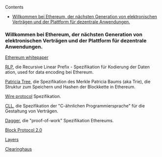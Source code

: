 <!-- START doctoc generated TOC please keep comment here to allow auto update -->
<!-- DON'T EDIT THIS SECTION, INSTEAD RE-RUN doctoc TO UPDATE -->
Contents

- [Willkommen bei Ethereum, der nächsten Generation von elektronischen Verträgen und der Plattform für dezentrale Anwendungen.](#willkommen-bei-ethereum-der-n%C3%A4chsten-generation-von-elektronischen-vertr%C3%A4gen-und-der-plattform-f%C3%BCr-dezentrale-anwendungen)

<!-- END doctoc generated TOC please keep comment here to allow auto update -->

### Willkommen bei Ethereum, der nächsten Generation von elektronischen Verträgen und der Plattform für dezentrale Anwendungen.

[Ethereum whitepaper](https://github.com/ethereum/wiki/wiki/%5BGerman%5D-White-Paper)

[RLP](https://github.com/ethereum/wiki/wiki/%5BEnglish%5D-RLP), die Recursive Linear Prefix - Spezifikation für Kodierung der Daten ation, used for data encoding bei Ethereum.

[Patricia Tree](https://github.com/ethereum/wiki/wiki/%5BEnglish%5D-Patricia-Tree), die Spezifikation des Merkle Patricia Baums (aka Trie), die Struktur zum Speichern und Hashen der Blockkette in Ethereum.

[Wire protocol](https://github.com/ethereum/wiki/wiki/%5BEnglish%5D-Wire-Protocol) Spezifikation.

[CLL](https://github.com/ethereum/wiki/wiki/%5BEnglish%5D-CLL), die Spezifikation der "C-ähnlichen Programmiersprache" für die Gestaltung von Verträgen.

[Dagger](https://github.com/ethereum/wiki/wiki/%5BEnglish%5D-Dagger), die "proof-of-work" Spezifikation Ethereums.

[Block Protocol 2.0](https://github.com/ethereum/wiki/wiki/%5BEnglish%5D-Block-Protocol-2.0)

[Layers](https://github.com/ethereum/wiki/wiki/%5BEnglish%5D-Layers)

[Clearinghaus](https://github.com/ethereum/wiki/wiki/%5BGerman%5D-Clearinghaus)
